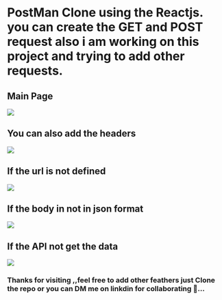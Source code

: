 <h1>PostMan Clone using the Reactjs. you can create the GET and POST request also i am working on this project and trying to add other requests.</h1>

 <h2>Main Page</h2>
  <img src="https://user-images.githubusercontent.com/77965216/205920235-8dd9275d-67ca-4b54-bcc6-73f9a792a2b5.png"/>

<h2>You can also add the headers </h2>
<img src="https://user-images.githubusercontent.com/77965216/205920651-781f09e8-a0b9-4e7a-a59f-1d50f576f24c.png"/>

<h2>If the url is not defined</h2>
<img src=="https://user-images.githubusercontent.com/77965216/205920917-94eef5e7-f1aa-4ec0-abe4-dcdd7d5eda76.png"/>

<h2>If the body in not in json format </h2>
<img src="https://user-images.githubusercontent.com/77965216/205921195-cd383b28-f08b-4780-b0aa-9ed94d32dea7.png"/>

<h2>If the API not get the data </h2>
<img src="https://user-images.githubusercontent.com/77965216/205921467-b08418fd-0366-4f83-a098-1187efdbcb0e.png"/>


<h3>Thanks for visiting ,,feel free to add other feathers just Clone the repo or you can DM me on linkdin for collaborating 🙂...</h3>
